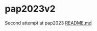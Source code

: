 # pap2023v2
Second attempt at pap2023
[README.md](https://github.com/LeoPeink/pap2023v2/files/10785023/README.md)
